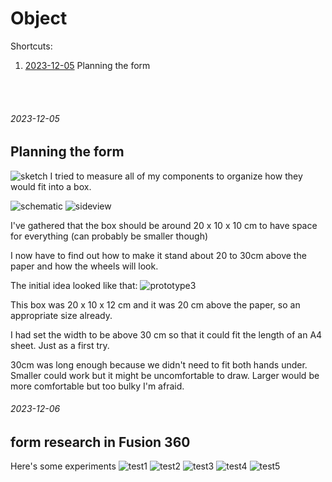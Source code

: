 # Object

Shortcuts:

1. [2023-12-05](#2023-12-05) Planning the form

<br/><br/>

###### 2023-12-05
## Planning the form

![sketch](sketches/IMG_1217.jpg)
I tried to measure all of my components to organize how they would fit into a box.

![schematic](sketches/Screenshot%202023-12-05%20at%2011.47.19.png)
![sideview](sketches/Screenshot%202023-12-05%20at%2011.47.29.png)

I've gathered that the box should be around 20 x 10 x 10 cm to have space for everything (can probably be smaller though)

I now have to find out how to make it stand about 20 to 30cm above the paper and how the wheels will look.

The initial idea looked like that: 
![prototype3](sketches/IMG_9949.jpg)

This box was 20 x 10 x 12 cm and it was 20 cm above the paper, so an appropriate size already.

I had set the width to be above 30 cm so that it could fit the length of an A4 sheet. Just as a first try.

30cm was long enough because we didn't need to fit both hands under. Smaller could work but it might be uncomfortable to draw. Larger would be more comfortable but too bulky I'm afraid.

###### 2023-12-06
## form research in Fusion 360

Here's some experiments
![test1](360-tests/1.png) ![test2](360-tests/2.png) ![test3](360-tests/3.png) ![test4](360-tests/4.png) ![test5](360-tests/5.png)